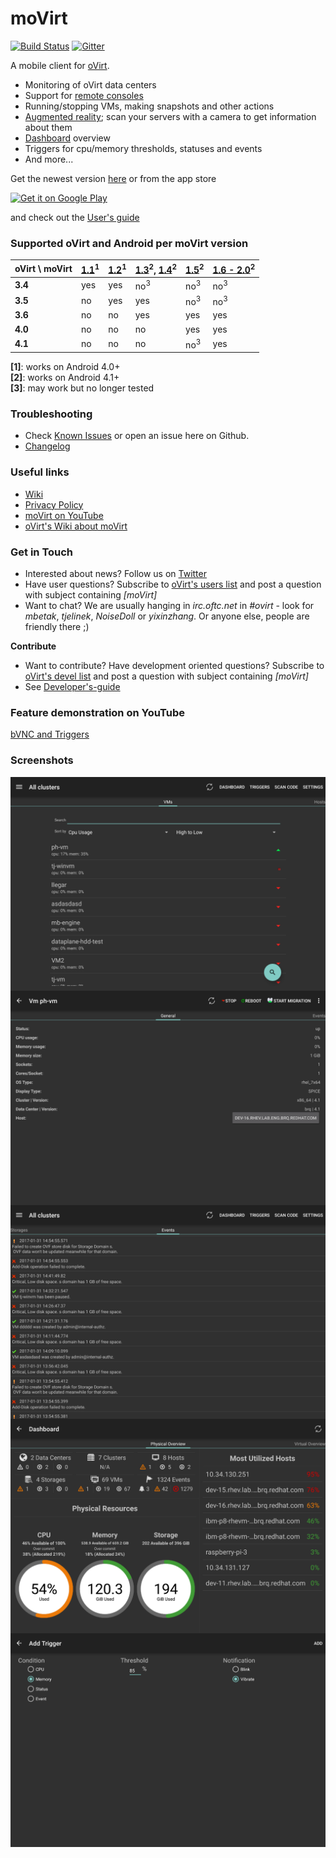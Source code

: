 moVirt
======
[![Build Status](https://travis-ci.org/oVirt/moVirt.svg)](https://travis-ci.org/oVirt/moVirt)
[![Gitter](https://badges.gitter.im/matobet/moVirt/Lobby.svg)](https://gitter.im/matobet/moVirt?utm_source=badge&utm_medium=badge&utm_campaign=pr-badge&utm_content=badge)

A mobile client for [oVirt](http://www.ovirt.org).
* Monitoring of oVirt data centers
* Support for [remote consoles](https://github.com/oVirt/moVirt/wiki/User%27s-guide#remote-consoles)
* Running/stopping VMs, making snapshots and other actions
* [Augmented reality](https://github.com/oVirt/moVirt/wiki/User%27s-guide#augmented-reality); scan your servers with a camera to get information about them
* [Dashboard](https://github.com/oVirt/moVirt/wiki/User%27s-guide#dashboard) overview
* Triggers for cpu/memory thresholds, statuses and events
* And more...

Get the newest version [here](https://github.com/oVirt/moVirt/blob/master/moVirt/moVirt-release.apk?raw=true) or from the app store

<a href='https://play.google.com/store/apps/details?id=org.ovirt.mobile.movirt&pcampaignid=MKT-Other-global-all-co-prtnr-py-PartBadge-Mar2515-1'><img alt='Get it on Google Play' src='https://play.google.com/intl/en_us/badges/images/generic/en_badge_web_generic.png' height="50px"/></a>

and check out the [User's guide](https://github.com/oVirt/moVirt/wiki/User%27s-guide)

### Supported oVirt and Android per moVirt version
| oVirt \ moVirt  | [1.1](https://github.com/oVirt/moVirt/raw/430cb4a1aae86e66a3ed3a3b7cae7d072354cb76/moVirt/moVirt-release.apk)<sup>1</sup>  | [1.2](https://github.com/oVirt/moVirt/raw/f8585585a02396de7dd555860a102e2ba4dff4f8/moVirt/moVirt-release.apk)<sup>1</sup> | [1.3](https://github.com/oVirt/moVirt/raw/976cceaad5d298b9e734a9b79cf4966a088eacc3/moVirt/moVirt-release.apk)<sup>2</sup>, [1.4](https://github.com/oVirt/moVirt/raw/4896f4d8cecd6b733d921324a347505bc6437f72/moVirt/moVirt-release.apk)<sup>2</sup> | [1.5](https://github.com/oVirt/moVirt/raw/9ce19a6a16e76da79473887a0074066b9e3ea494/moVirt/moVirt-release.apk)<sup>2</sup> | [1.6 - 2.0](https://github.com/oVirt/moVirt/releases)<sup>2</sup> |
| --------------- | ---- | --- | ----| --- | --- |
| **3.4**         | yes  | yes | no<sup>3</sup>  | no<sup>3</sup>  | no<sup>3</sup>  | no<sup>3</sup>  |
| **3.5**         |  no  | yes | yes | no<sup>3</sup>  | no<sup>3</sup>  | no<sup>3</sup>  |
| **3.6**         |  no  | no  | yes | yes | yes |
| **4.0**         |  no  | no  | no | yes | yes |
| **4.1**         |  no  | no  | no | no<sup>3</sup> | yes |

**[1]**: works on Android 4.0+ <br/>
**[2]**: works on Android 4.1+ <br/>
**[3]**: may work but no longer tested

### Troubleshooting

* Check [Known Issues](https://github.com/oVirt/moVirt/wiki/Known-Issues) or open an issue here on Github.
* [Changelog](https://github.com/oVirt/moVirt/wiki/Changelog)


### Useful links

* [Wiki](https://github.com/oVirt/moVirt/wiki)
* [Privacy Policy](https://github.com/oVirt/moVirt/blob/master/PRIVACY_POLICY.md)
* [moVirt on YouTube](https://www.youtube.com/channel/UCX2a6qOrCrUYGQCGLlHz2-A)
* [oVirt's Wiki about moVirt](http://www.ovirt.org/Project_moVirt)

### Get in Touch
* Interested about news? Follow us on [Twitter](https://twitter.com/mobileOvirt)
* Have user questions? Subscribe to [oVirt's users list](http://lists.ovirt.org/mailman/listinfo/users) and post a question with subject containing *[moVirt]*
* Want to chat? We are usually hanging in *irc.oftc.net* in *#ovirt* - look for *mbetak*, *tjelinek*, *NoiseDoll* or *yixinzhang*. Or anyone else, people are friendly there ;)

**Contribute**

* Want to contribute? Have development oriented questions? Subscribe to [oVirt's devel list](http://lists.ovirt.org/mailman/listinfo/devel) and post a question with subject containing *[moVirt]*
* See [Developer's-guide](https://github.com/oVirt/moVirt/wiki/Developer%27s-guide)


### Feature demonstration on YouTube
[bVNC and Triggers](https://www.youtube.com/watch?v=QnD9v70oefA)

### Screenshots

<img src=/images/screenshots/vms.png align="center">

<img src=/images/screenshots/vm.png align="center">

<img src=/images/screenshots/events.png align="center">

<img src=/images/screenshots/dashboard.png align="center">

<img src=/images/screenshots/add_trigger.png align="center">
